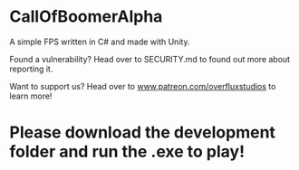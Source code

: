 # CallOfBoomerAlpha
A simple FPS written in C# and made with Unity.

Found a vulnerability? Head over to SECURITY.md to found out more about reporting it.

Want to support us? Head over to www.patreon.com/overfluxstudios to learn more!
# Please download the development folder and run the .exe to play!
